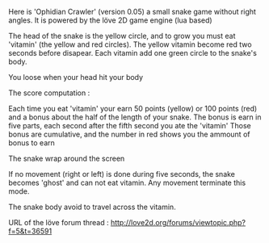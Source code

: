 Here is 'Ophidian Crawler' (version 0.05) a small snake game without right angles.
It is powered by the löve 2D game engine (lua based)

The head of the snake is the yellow circle, and to grow you must eat 'vitamin' (the yellow and red circles).
The yellow vitamin become red two seconds before disapear.
Each vitamin add one green circle to the snake's body.

You loose when your head hit your body

The score computation :

Each time you eat 'vitamin' your earn 50 points (yellow) or 100 points (red) and a bonus about the half of the length of your snake.
The bonus is earn in five parts, each second after the fifth second you ate the 'vitamin'
Those bonus are cumulative, and the number in red shows you the ammount of bonus to earn

The snake wrap around the screen

If no movement (right or left) is done during five seconds, the snake becomes 'ghost' and can not eat vitamin. Any movement terminate this mode.

The snake body avoid to travel across the vitamin.

URL of the löve forum thread : http://love2d.org/forums/viewtopic.php?f=5&t=36591
